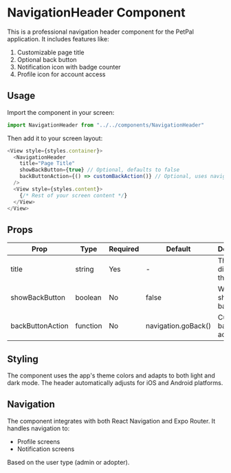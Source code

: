 # NavigationHeader Component

This is a professional navigation header component for the PetPal application. It includes features like:

1. Customizable page title
2. Optional back button
3. Notification icon with badge counter
4. Profile icon for account access

## Usage

Import the component in your screen:

```typescript
import NavigationHeader from "../../components/NavigationHeader"
```

Then add it to your screen layout:

```typescript
<View style={styles.container}>
  <NavigationHeader 
    title="Page Title" 
    showBackButton={true} // Optional, defaults to false
    backButtonAction={() => customBackAction()} // Optional, uses navigation.goBack() by default
  />
  <View style={styles.content}>
    {/* Rest of your screen content */}
  </View>
</View>
```

## Props

| Prop | Type | Required | Default | Description |
|------|------|----------|---------|-------------|
| title | string | Yes | - | The title displayed in the header |
| showBackButton | boolean | No | false | Whether to show a back button |
| backButtonAction | function | No | navigation.goBack() | Custom back button action |

## Styling

The component uses the app's theme colors and adapts to both light and dark mode. The header automatically adjusts for iOS and Android platforms.

## Navigation

The component integrates with both React Navigation and Expo Router. It handles navigation to:

- Profile screens
- Notification screens

Based on the user type (admin or adopter).
